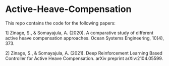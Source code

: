 # Active-Heave-Compensation
This repo contains the code for the following papers:

1] Zinage, S., & Somayajula, A. (2020). A comparative study of different active heave compensation approaches. Ocean Systems Engineering, 10(4), 373.

2] Zinage, S., & Somayajula, A. (2021). Deep Reinforcement Learning Based Controller for Active Heave Compensation. arXiv preprint arXiv:2104.05599.
